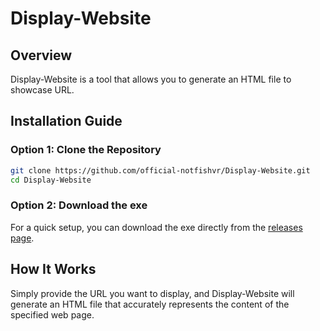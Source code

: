 # Display-Website

## Overview

Display-Website is a tool that allows you to generate an HTML file to showcase URL.

## Installation Guide

### Option 1: Clone the Repository

```bash
git clone https://github.com/official-notfishvr/Display-Website.git
cd Display-Website
```

### Option 2: Download the exe

For a quick setup, you can download the exe directly from the [releases page](https://github.com/official-notfishvr/Display-Website/releases/download/releases/display-website.exe).

## How It Works

Simply provide the URL you want to display, and Display-Website will generate an HTML file that accurately represents the content of the specified web page.
